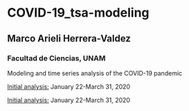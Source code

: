 # COVID-19_tsa-modeling 
## Marco Arieli Herrera-Valdez 
### Facultad de Ciencias, UNAM

Modeling and time series analysis of the COVID-19 pandemic


[Initial analysis:](https://github.com/scab-unam/tsamCOVID-19/blob/master/COVID-19_cfr_Jan-March_2020.html) January 22-March 31, 2020

[Initial analysis:](https://raw.githubusercontent.com/scab-unam/tsamCOVID-19/master/COVID-19_cfr_Jan-March_2020.html) January 22-March 31, 2020



